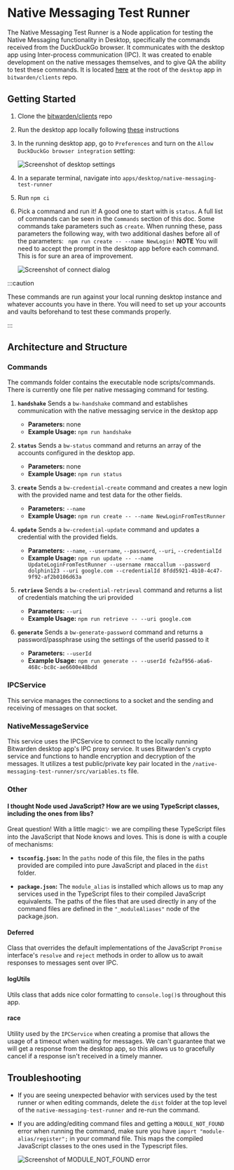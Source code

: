 # Native Messaging Test Runner

The Native Messaging Test Runner is a Node application for testing the Native Messaging
functionality in Desktop, specifically the commands received from the DuckDuckGo browser. It
communicates with the desktop app using Inter-process communication (IPC). It was created to enable
development on the native messages themselves, and to give QA the ability to test these commands. It
is located
[here](https://github.com/bitwarden/clients/tree/main/apps/desktop/native-messaging-test-runner) at
the root of the `desktop` app in `bitwarden/clients` repo.

## Getting Started

1.  Clone the [bitwarden/clients](https://github.com/bitwarden/clients) repo
2.  Run the desktop app locally following [these](../desktop/index.mdx) instructions
3.  In the running desktop app, go to `Preferences` and turn on the
    `Allow DuckDuckGo browser integration` setting:

    ![Screenshot of desktop settings](native-messaging/settings.png)

4.  In a separate terminal, navigate into `apps/desktop/native-messaging-test-runner`
5.  Run `npm ci`
6.  Pick a command and run it! A good one to start with is `status`. A full list of commands can be
    seen in the `Commands` section of this doc. Some commands take parameters such as `create`. When
    running these, pass parameters the following way, with two additional dashes before all of the
    parameters: ` npm run create -- --name NewLogin!` **NOTE** You will need to accept the prompt in
    the desktop app before each command. This is for sure an area of improvement.

    ![Screenshot of connect dialog](native-messaging/connect.png)

:::caution

These commands are run against your local running desktop instance and whatever accounts you have in
there. You will need to set up your accounts and vaults beforehand to test these commands properly.

:::

## Architecture and Structure

### Commands

The commands folder contains the executable node scripts/commands. There is currently one file per
native messaging command for testing.

1. **`handshake`** Sends a `bw-handshake` command and establishes communication with the native
   messaging service in the desktop app
   - **Parameters:** none
   - **Example Usage:** `npm run handshake`

2. **`status`** Sends a `bw-status` command and returns an array of the accounts configured in the
   desktop app.
   - **Parameters:** none
   - **Example Usage:** `npm run status`

3. **`create`** Sends a `bw-credential-create` command and creates a new login with the provided
   name and test data for the other fields.
   - **Parameters:** `--name`
   - **Example Usage:** `npm run create -- --name NewLoginFromTestRunner`

4. **`update`** Sends a `bw-credential-update` command and updates a credential with the provided
   fields.
   - **Parameters:** `--name`, `--username`, `--password`, `--uri`, `--credentialId`
   - **Example Usage:**
     `npm run update -- --name UpdateLoginFromTestRunner --username rmaccallum --password dolphin123 --uri google.com --credentialId 8fdd5921-4b10-4c47-9f92-af2b0106d63a`

5. **`retrieve`** Sends a `bw-credential-retrieval` command and returns a list of credentials
   matching the uri provided
   - **Parameters:** `--uri`
   - **Example Usage:** `npm run retrieve -- --uri google.com`

6. **`generate`** Sends a `bw-generate-password` command and returns a password/passphrase using the
   settings of the userId passed to it
   - **Parameters:** `--userId`
   - **Example Usage:** `npm run generate -- --userId fe2af956-a6a6-468c-bc8c-ae6600e48bdd`

### IPCService

This service manages the connections to a socket and the sending and receiving of messages on that
socket.

### NativeMessageService

This service uses the IPCService to connect to the locally running Bitwarden desktop app's IPC proxy
service. It uses Bitwarden's crypto service and functions to handle encryption and decryption of the
messages. It utilizes a test public/private key pair located in the
`/native-messaging-test-runner/src/variables.ts` file.

### Other

#### I thought Node used JavaScript? How are we using TypeScript classes, including the ones from libs?

Great question! With a little magic✨ we are compiling these TypeScript files into the JavaScript
that Node knows and loves. This is done is with a couple of mechanisms:

- **`tsconfig.json`:** In the `paths` node of this file, the files in the paths provided are
  compiled into pure JavaScript and placed in the `dist` folder.

- **`package.json`:** The `module_alias` is installed which allows us to map any services used in
  the TypeScript files to their compiled JavaScript equivalents. The paths of the files that are
  used directly in any of the command files are defined in the `"_moduleAliases"` node of the
  package.json.

#### Deferred

Class that overrides the default implementations of the JavaScript `Promise` interface's `resolve`
and `reject` methods in order to allow us to await responses to messages sent over IPC.

#### logUtils

Utils class that adds nice color formatting to `console.log()`s throughout this app.

#### race

Utility used by the `IPCService` when creating a promise that allows the usage of a timeout when
waiting for messages. We can't guarantee that we will get a response from the desktop app, so this
allows us to gracefully cancel if a response isn't received in a timely manner.

## Troubleshooting

- If you are seeing unexpected behavior with services used by the test runner or when editing
  commands, delete the `dist` folder at the top level of the `native-messaging-test-runner` and
  re-run the command.

- If you are adding/editing command files and getting a `MODULE_NOT_FOUND` error when running the
  command, make sure you have `import "module-alias/register";` in your command file. This maps the
  compiled JavaScript classes to the ones used in the Typescript files.

  ![Screenshot of MODULE_NOT_FOUND error](native-messaging/module-not-found.png)
